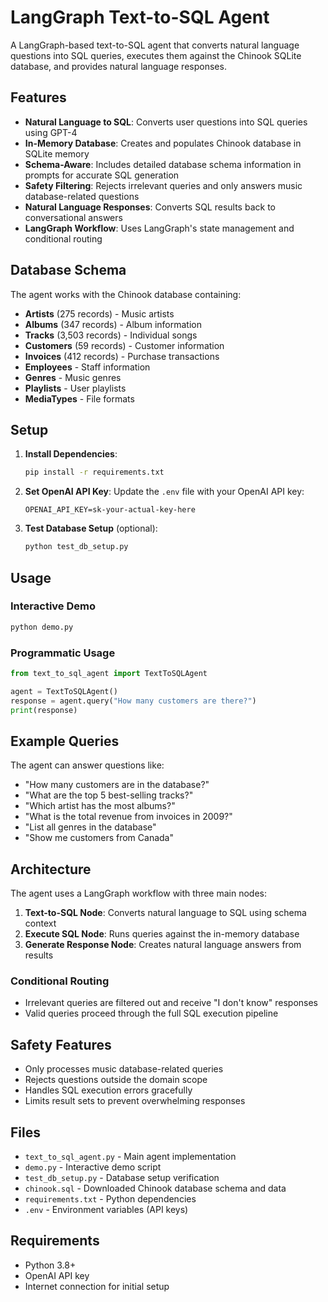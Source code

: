 # LangGraph Text-to-SQL Agent

A LangGraph-based text-to-SQL agent that converts natural language questions into SQL queries, executes them against the Chinook SQLite database, and provides natural language responses.

## Features

- **Natural Language to SQL**: Converts user questions into SQL queries using GPT-4
- **In-Memory Database**: Creates and populates Chinook database in SQLite memory
- **Schema-Aware**: Includes detailed database schema information in prompts for accurate SQL generation
- **Safety Filtering**: Rejects irrelevant queries and only answers music database-related questions  
- **Natural Language Responses**: Converts SQL results back to conversational answers
- **LangGraph Workflow**: Uses LangGraph's state management and conditional routing

## Database Schema

The agent works with the Chinook database containing:
- **Artists** (275 records) - Music artists
- **Albums** (347 records) - Album information  
- **Tracks** (3,503 records) - Individual songs
- **Customers** (59 records) - Customer information
- **Invoices** (412 records) - Purchase transactions
- **Employees** - Staff information
- **Genres** - Music genres
- **Playlists** - User playlists
- **MediaTypes** - File formats

## Setup

1. **Install Dependencies**:
   ```bash
   pip install -r requirements.txt
   ```

2. **Set OpenAI API Key**:
   Update the `.env` file with your OpenAI API key:
   ```
   OPENAI_API_KEY=sk-your-actual-key-here
   ```

3. **Test Database Setup** (optional):
   ```bash
   python test_db_setup.py
   ```

## Usage

### Interactive Demo
```bash
python demo.py
```

### Programmatic Usage
```python
from text_to_sql_agent import TextToSQLAgent

agent = TextToSQLAgent()
response = agent.query("How many customers are there?")
print(response)
```

## Example Queries

The agent can answer questions like:
- "How many customers are in the database?"
- "What are the top 5 best-selling tracks?"  
- "Which artist has the most albums?"
- "What is the total revenue from invoices in 2009?"
- "List all genres in the database"
- "Show me customers from Canada"

## Architecture

The agent uses a LangGraph workflow with three main nodes:

1. **Text-to-SQL Node**: Converts natural language to SQL using schema context
2. **Execute SQL Node**: Runs queries against the in-memory database  
3. **Generate Response Node**: Creates natural language answers from results

### Conditional Routing
- Irrelevant queries are filtered out and receive "I don't know" responses
- Valid queries proceed through the full SQL execution pipeline

## Safety Features

- Only processes music database-related queries
- Rejects questions outside the domain scope  
- Handles SQL execution errors gracefully
- Limits result sets to prevent overwhelming responses

## Files

- `text_to_sql_agent.py` - Main agent implementation
- `demo.py` - Interactive demo script
- `test_db_setup.py` - Database setup verification
- `chinook.sql` - Downloaded Chinook database schema and data
- `requirements.txt` - Python dependencies
- `.env` - Environment variables (API keys)

## Requirements

- Python 3.8+
- OpenAI API key
- Internet connection for initial setup

